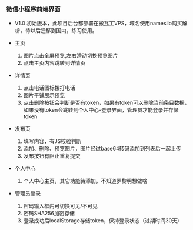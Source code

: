 ### 微信小程序前端界面
   
- V1.0 初始版本，此项目后台都部署在搬瓦工VPS，域名使用namesilo购买解析，待以后迁移到国内，练习使用。
- 主页
    1. 图片点击全屏预览,左右滑动切换预览图片
    2. 点击主页内容跳转到详情页
    [](https://huzing2524.oss-cn-shenzhen.aliyuncs.com/wechat_projects/tenement_web/%E4%B8%BB%E9%A1%B5.png)

- 详情页
    1. 点击电话图标拨打电话
    2. 图片平铺展示预览
    3. 点击删除按钮会判断是否有token，如果有token可以删除当前条目数据，如果没有token会跳转到个人中心-登录界面，管理员才能登录并存储token
    [](https://huzing2524.oss-cn-shenzhen.aliyuncs.com/wechat_projects/tenement_web/%E8%AF%A6%E6%83%85%E9%A1%B5.png)
    
- 发布页
    1. 填写内容，有JS校验判断
    2. 添加、删除、预览图片，图片经过base64转码添加到列表后一起上传
    3. 发布按钮有阻止重复提交
    [](https://huzing2524.oss-cn-shenzhen.aliyuncs.com/wechat_projects/tenement_web/%E5%8F%91%E5%B8%83%E9%A1%B5.png)
    
- 个人中心
    1. 个人中心主页，其它功能待添加，不知道罗黎明想做啥
    [](https://huzing2524.oss-cn-shenzhen.aliyuncs.com/wechat_projects/tenement_web/%E4%B8%AA%E4%BA%BA%E4%B8%AD%E5%BF%83.png)

- 管理员登录
    1. 密码输入框内可切换可见/不可见
    2. 密码SHA256加密存储
    3. 登录成功后localStorage存储token，保持登录状态（过期时间30天）
    [](https://huzing2524.oss-cn-shenzhen.aliyuncs.com/wechat_projects/tenement_web/%E7%AE%A1%E7%90%86%E5%91%98%E7%99%BB%E5%BD%95.png)
